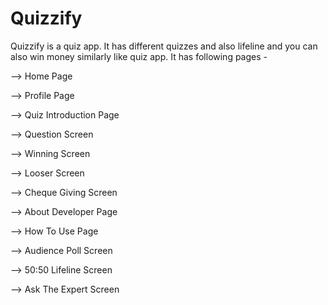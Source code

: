 # Quizzify

Quizzify is a quiz app. It has different quizzes and also lifeline and you can also win money
similarly like quiz app. It has following pages -

--> Home Page

--> Profile Page

--> Quiz Introduction Page

--> Question Screen

--> Winning Screen

--> Looser Screen

--> Cheque Giving Screen

--> About Developer Page

--> How To Use Page

--> Audience Poll Screen

--> 50:50 Lifeline Screen

--> Ask The Expert Screen

